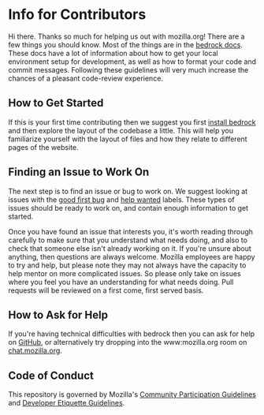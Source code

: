 # Info for Contributors

Hi there. Thanks so much for helping us out with mozilla.org! There are a few
things you should know. Most of the things are in the [bedrock docs][bedrock docs].
These docs have a lot of information about how to get your local environment setup
for development, as well as how to format your code and commit messages.
Following these guidelines will very much increase the chances of a pleasant
code-review experience.

[bedrock docs]: http://bedrock.readthedocs.org/en/latest/contribute.html

## How to Get Started

If this is your first time contributing then we suggest you first
[install bedrock][install bedrock] and then explore the layout of the codebase
a little. This will help you familiarize yourself with the layout of files and
how they relate to different pages of the website.

[install bedrock]: https://bedrock.readthedocs.io/en/latest/install.html#installing-bedrock

## Finding an Issue to Work On

The next step is to find an issue or bug to work on. We suggest looking at issues
with the [good first bug][good first bug] and [help wanted][help wanted]
labels. These types of issues should be ready to work on, and contain enough
information to get started.

[good first bug]: https://github.com/mozilla/bedrock/labels/Good%20First%20Bug
[help wanted]: https://github.com/mozilla/bedrock/labels/help%20wanted%20%F0%9F%91%8B

Once you have found an issue that interests you, it's worth reading through
carefully to make sure that you understand what needs doing, and also to check
that someone else isn't already working on it. If you're unsure about anything,
then questions are always welcome. Mozilla employees are happy to try and help,
but please note they may not always have the capacity to help mentor on more
complicated issues. So please only take on issues where you feel you have an
understanding for what needs doing. Pull requests will be reviewed on a
first come, first served basis.

## How to Ask for Help

If you're having technical difficulties with bedrock then you can ask for help
on [GitHub][github], or alternatively try dropping into the www:mozilla.org
room on [chat.mozilla.org][chat.mozilla.org].

[github]: https://github.com/mozilla/bedrock
[chat.mozilla.org]: https://chat.mozilla.org/#/room/#www:mozilla.org

## Code of Conduct

This repository is governed by Mozilla's [Community Participation Guidelines][participation]
and [Developer Etiquette Guidelines][etiquette].

[participation]: https://github.com/mozilla/bedrock/blob/main/CODE_OF_CONDUCT.md
[etiquette]: https://bugzilla.mozilla.org/page.cgi?id=etiquette.html

